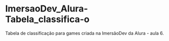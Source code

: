 # ImersaoDev_Alura-Tabela_classifica-o
Tabela de classificação para games criada na ImersãoDev da Alura - aula 6.
